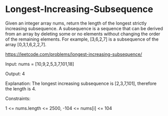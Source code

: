 # Longest-Increasing-Subsequence
Given an integer array nums, return the length of the longest strictly increasing subsequence.  A subsequence is a sequence that can be derived from an array by deleting some or no elements without changing the order of the remaining elements. For example, [3,6,2,7] is a subsequence of the array [0,3,1,6,2,2,7].   

https://leetcode.com/problems/longest-increasing-subsequence/

Input: nums = [10,9,2,5,3,7,101,18]

Output: 4

Explanation: The longest increasing subsequence is [2,3,7,101], therefore the length is 4.

Constraints:

1 <= nums.length <= 2500,
-104 <= nums[i] <= 104
 
